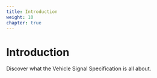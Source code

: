 ```yaml
---
title: Introduction
weight: 10
chapter: true
---
```


# Introduction

Discover what the Vehicle Signal Specification is all about.
